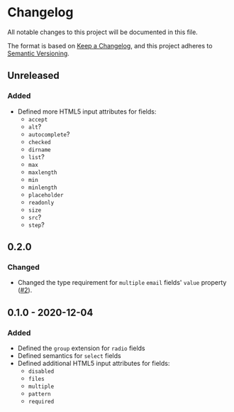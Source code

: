 # Changelog

All notable changes to this project will be documented in this file.

The format is based on [Keep a Changelog][kac], and this project adheres to
[Semantic Versioning][semver].

[kac]: https://keepachangelog.com/en/1.0.0
[semver]: https://semver.org/spec/v2.0.0.html

## Unreleased

### Added

* Defined more HTML5 input attributes for fields:
  * `accept`
  * `alt`?
  * `autocomplete`?
  * `checked`
  * `dirname`
  * `list`?
  * `max`
  * `maxlength`
  * `min`
  * `minlength`
  * `placeholder`
  * `readonly`
  * `size`
  * `src`?
  * `step`?

## 0.2.0

### Changed

* Changed the type requirement for `multiple` `email` fields' `value` property
  ([#2](https://github.com/dillonredding/siren-extensions/issues/2)).

## 0.1.0 - 2020-12-04

### Added

* Defined the `group` extension for `radio` fields
* Defined semantics for `select` fields
* Defined additional HTML5 input attributes for fields:
  * `disabled`
  * `files`
  * `multiple`
  * `pattern`
  * `required`
